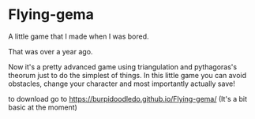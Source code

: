 # Flying-gema
A little game that I made when I was bored.

That was over a year ago.

Now it's a pretty advanced game using triangulation and pythagoras's theorum just to do the simplest of things.
In this little game you can avoid obstacles, change your character and most importantly actually save!

to download go to https://burpidoodledo.github.io/Flying-gema/ (It's a bit basic at the moment)
